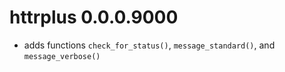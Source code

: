 # httrplus 0.0.0.9000

* adds functions `check_for_status()`, `message_standard()`, and `message_verbose()`
